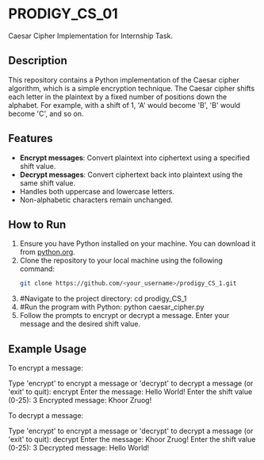 # PRODIGY_CS_01
Caesar Cipher Implementation for Internship Task.
## Description
This repository contains a Python implementation of the Caesar cipher algorithm, which is a simple encryption technique. The Caesar cipher shifts each letter in the plaintext by a fixed number of positions down the alphabet. For example, with a shift of 1, 'A' would become 'B', 'B' would become 'C', and so on.

## Features
- **Encrypt messages**: Convert plaintext into ciphertext using a specified shift value.
- **Decrypt messages**: Convert ciphertext back into plaintext using the same shift value.
- Handles both uppercase and lowercase letters.
- Non-alphabetic characters remain unchanged.

## How to Run
1. Ensure you have Python installed on your machine. You can download it from [python.org](https://www.python.org/).
2. Clone the repository to your local machine using the following command:
   ```bash
   git clone https://github.com/<your_username>/prodigy_CS_1.git
3. #Navigate to the project directory:
   cd prodigy_CS_1
4. #Run the program with Python:
   python caesar_cipher.py
5. Follow the prompts to encrypt or decrypt a message. Enter your message and the desired shift value.

## Example Usage
To encrypt a message:

Type 'encrypt' to encrypt a message or 'decrypt' to decrypt a message (or 'exit' to quit): encrypt
Enter the message: Hello World!
Enter the shift value (0-25): 3
Encrypted message: Khoor Zruog!

To decrypt a message:

Type 'encrypt' to encrypt a message or 'decrypt' to decrypt a message (or 'exit' to quit): decrypt
Enter the message: Khoor Zruog!
Enter the shift value (0-25): 3
Decrypted message: Hello World!


